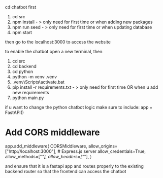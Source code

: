 cd chatbot first
1. cd src
2. npm install - > only need for first time or when adding new packages
3. npm run seed - > only need for first time or when updating database 
4. npm start

then go to the localhost:3000 to access the website

to enable the chatbot
open a new terminal, then
1. cd src
2. cd backend
3. cd python
4. python -m venv .venv
5. .venv\Scripts\activate.bat
6. pip install -r requirements.txt - > only need for first time OR when u add new requirements
7. python main.py

if u want to change the python chatbot logic make sure to include:
app = FastAPI()

# Add CORS middleware
app.add_middleware(
    CORSMiddleware,
    allow_origins=["http://localhost:3000"],  # Express.js server
    allow_credentials=True,
    allow_methods=["*"],
    allow_headers=["*"],
)

and ensure that it is a fastapi app and routes properly to the existing backend router so that the frontend can access the chatbot